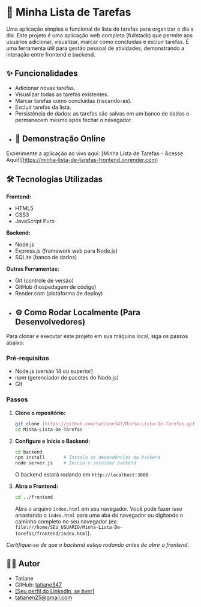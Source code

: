 # 📝 Minha Lista de Tarefas

Uma aplicação simples e funcional de lista de tarefas para organizar o dia a dia.
Este projeto é uma aplicação web completa (fullstack) que permite aos usuários adicionar, visualizar, marcar como concluídas e excluir tarefas. É uma ferramenta útil para gestão pessoal de atividades, demonstrando a interação entre frontend e backend.
## ✨ Funcionalidades

- Adicionar novas tarefas.
- Visualizar todas as tarefas existentes.
- Marcar tarefas como concluídas (riscando-as).
- Excluir tarefas da lista.
- Persistência de dados: as tarefas são salvas em um banco de dados e permanecem mesmo após fechar o navegador.
- ## 🚀 Demonstração Online

Experimente a aplicação ao vivo aqui:
[Minha Lista de Tarefas - Acesse Aqui!][(https://minha-lista-de-tarefas-frontend.onrender.com) ](https://minha-lista-de-tarefas-frontend.onrender.com)
## 🛠️ Tecnologias Utilizadas

**Frontend:**
- HTML5
- CSS3
- JavaScript Puro

**Backend:**
- Node.js
- Express.js (framework web para Node.js)
- SQLite (banco de dados)

**Outras Ferramentas:**
- Git (controle de versão)
- GitHub (hospedagem de código)
- Render.com (plataforma de deploy)
- ## ⚙️ Como Rodar Localmente (Para Desenvolvedores)

Para clonar e executar este projeto em sua máquina local, siga os passos abaixo:

### Pré-requisitos
- Node.js (versão 14 ou superior)
- npm (gerenciador de pacotes do Node.js)
- Git

### Passos
1.  **Clone o repositório:**
    ```bash
    git clone [https://github.com/tatiane347/Minha-Lista-De-Tarefas.git](https://github.com/tatiane347/Minha-Lista-De-Tarefas.git)
    cd Minha-Lista-De-Tarefas
    ```

2.  **Configure e Inicie o Backend:**
    ```bash
    cd backend
    npm install       # Instala as dependências do backend
    node server.js    # Inicia o servidor backend
    ```
    O backend estará rodando em `http://localhost:3000`.

3.  **Abra o Frontend:**
    ```bash
    cd ../frontend
    ```
    Abra o arquivo `index.html` em seu navegador. Você pode fazer isso arrastando o `index.html` para uma aba do navegador ou digitando o caminho completo no seu navegador (ex: `file:///home/SEU_USUARIO/Minha-Lista-De-Tarefas/frontend/index.html`).

*Certifique-se de que o backend esteja rodando antes de abrir o frontend.*
## 👩‍💻 Autor

- Tatiane
- GitHub: [tatiane347](https://github.com/tatiane347)
- [[Seu perfil do LinkedIn, se tiver]](https://www.linkedin.com/in/tatiane-nascimento-68b0622bb?utm_source=share&utm_campaign=share_via&utm_content=profile&utm_medium=android_app)
- tatianen25@gmail.com
